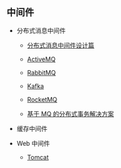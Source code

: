 ## 中间件

-   分布式消息中间件

    -   [分布式消息中间件设计篇](mq/README.md)
    -   [ActiveMQ](mq/activemq/README.md)
    -   [RabbitMQ](mq/rabbitmq/README.md)
    -   [Kafka](mq/kafka/README.md)
    -   [RocketMQ](mq/rocketmq/README.md)

    -   [基于 MQ 的分布式事务解决方案](mq/基于MQ的分布式事务解决方案.md)

-   缓存中间件

-   Web 中间件
    -   [Tomcat](web/tomcat/README.md)
